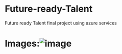 # Future-ready-Talent
Future ready Talent final project using azure services
# Images:![image](https://user-images.githubusercontent.com/93545682/180622710-2f4ff499-d038-4501-8f51-cd3d9635f6ae.png)

